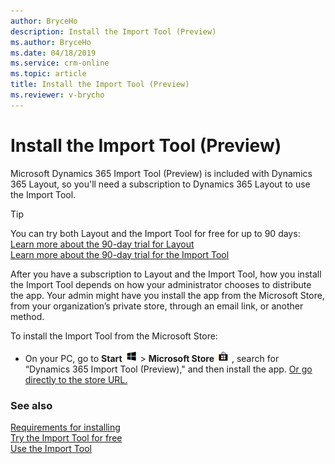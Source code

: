 ```yaml
---
author: BryceHo
description: Install the Import Tool (Preview)
ms.author: BryceHo
ms.date: 04/18/2019
ms.service: crm-online
ms.topic: article
title: Install the Import Tool (Preview)
ms.reviewer: v-brycho
---
```


# Install the Import Tool (Preview)

Microsoft Dynamics 365 Import Tool (Preview) is included with Dynamics 365 Layout, so you'll need a subscription to Dynamics 365 Layout to use the Import Tool.

> [!TIP] 
> You can try both Layout and the Import Tool for free for up to 90 days:<br>[Learn more about the 90-day trial for Layout](https://docs.microsoft.com/en-us/dynamics365/mixed-reality/layout/try-layout-free)<br>[Learn more about the 90-day trial for the Import Tool](try-import-tool-free.md)

After you have a subscription to Layout and the Import Tool, how you install the Import Tool depends on how your administrator chooses 
to distribute the app. Your admin might have you install the app from the Microsoft Store, from your organization’s private store, 
through an email link, or another method.

To install the Import Tool from the Microsoft Store:

- On your PC, go to **Start** ![Start button](media/windows-button.png "Start button") > **Microsoft Store** 
![Store button](media/store-button.png "Store button") , search for “Dynamics 365 Import Tool (Preview)," and then install the app. 
[Or go directly to the store URL.](https://www.microsoft.com/en-us/p/microsoft-dynamics-365-import-tool-preview/9nbf1cgb7khx?rtc=1&activetab=pivot:overviewtab)

### See also
[Requirements for installing](requirements.md)<br>
[Try the Import Tool for free](try-import-tool-free.md)<br>
[Use the Import Tool](import-tool.md)
